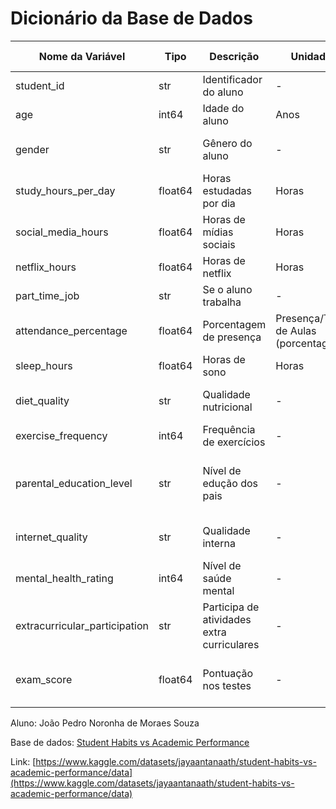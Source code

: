 # Dicionário da Base de Dados

| Nome da Variável | Tipo | Descrição | Unidade | Valores Presentes | Observações |
|-----|-|---|---|---|---|
| student_id | str | Identificador do aluno | - | S1XXX | Chave primária |
| age | int64 | Idade do aluno | Anos | 17 - 24 | - |
| gender | str | Gênero do aluno | - | Female, Male, Other | - |
| study_hours_per_day | float64 | Horas estudadas por dia | Horas | 0.0 - 8.3 | - |
| social_media_hours | float64 | Horas de mídias sociais | Horas | 0.0 - 7.2 | - |
| netflix_hours | float64 | Horas de netflix | Horas | 0.0 - 5.4 | - |
| part_time_job | str | Se o aluno trabalha | - | No, Yes | - |
| attendance_percentage | float64 | Porcentagem de presença | Presença/Total de Aulas (porcentagem) | 56.0 - 100.0 | - |
| sleep_hours | float64 | Horas de sono | Horas | 3.2 - 10.0 | - |
| diet_quality | str | Qualidade nutricional | - | Fair, Good, Poor | - |
| exercise_frequency | int64 | Frequência de exercícios | - | 0 - 6 | - |
| parental_education_level | str | Nível de edução dos pais | - | Master, High School, Bachelor, nan | - |
| internet_quality | str | Qualidade interna | - | Average, Poor, Good | - |
| mental_health_rating | int64 | Nível de saúde mental | - | 1 - 10 | Variável de teste |
| extracurricular_participation | str | Participa de atividades extra curriculares | - | Yes, No | - |
| exam_score | float64 | Pontuação nos testes | - | 18.4 - 100.0 | Mede o desempenho curricular do aluno |


Aluno: João Pedro Noronha de Moraes Souza

Base de dados: [Student Habits vs Academic Performance](https://www.kaggle.com/datasets/jayaantanaath/student-habits-vs-academic-performance/data)

Link: [https://www.kaggle.com/datasets/jayaantanaath/student-habits-vs-academic-performance/data](https://www.kaggle.com/datasets/jayaantanaath/student-habits-vs-academic-performance/data)